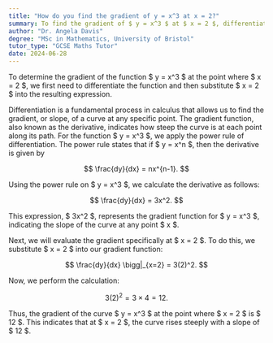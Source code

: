 ```yaml
---
title: "How do you find the gradient of y = x^3 at x = 2?"
summary: To find the gradient of $ y = x^3 $ at $ x = 2 $, differentiate the function and then substitute $ x = 2 $ into the derivative.
author: "Dr. Angela Davis"
degree: "MSc in Mathematics, University of Bristol"
tutor_type: "GCSE Maths Tutor"
date: 2024-06-28
---
```


To determine the gradient of the function $ y = x^3 $ at the point where $ x = 2 $, we first need to differentiate the function and then substitute $ x = 2 $ into the resulting expression.

Differentiation is a fundamental process in calculus that allows us to find the gradient, or slope, of a curve at any specific point. The gradient function, also known as the derivative, indicates how steep the curve is at each point along its path. For the function $ y = x^3 $, we apply the power rule of differentiation. The power rule states that if $ y = x^n $, then the derivative is given by 

$$ 
\frac{dy}{dx} = nx^{n-1}. 
$$

Using the power rule on $ y = x^3 $, we calculate the derivative as follows:

$$ 
\frac{dy}{dx} = 3x^2. 
$$

This expression, $ 3x^2 $, represents the gradient function for $ y = x^3 $, indicating the slope of the curve at any point $ x $.

Next, we will evaluate the gradient specifically at $ x = 2 $. To do this, we substitute $ x = 2 $ into our gradient function:

$$ 
\frac{dy}{dx} \bigg|_{x=2} = 3(2)^2. 
$$

Now, we perform the calculation:

$$ 
3(2)^2 = 3 \times 4 = 12. 
$$

Thus, the gradient of the curve $ y = x^3 $ at the point where $ x = 2 $ is $ 12 $. This indicates that at $ x = 2 $, the curve rises steeply with a slope of $ 12 $.
    